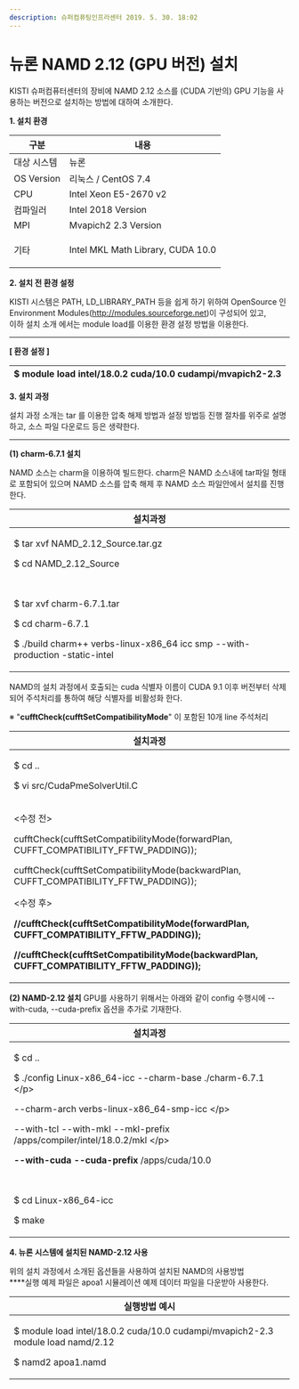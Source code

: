 ```yaml
---
description: 슈퍼컴퓨팅인프라센터 2019. 5. 30. 18:02
---
```


# 뉴론 NAMD 2.12 (GPU 버전) 설치

KISTI 슈퍼컴퓨터센터의 장비에 NAMD 2.12 소스를 (CUDA 기반의) GPU 기능을 사용하는 버전으로 설치하는 방법에 대하여 소개한다.

**1. 설치 환경**

|   **구분**       | **내용**                            |
| -------------- | --------------------------------- |
|  대상 시스템        | 뉴론                                |
|  OS Version    | 리눅스 / CentOS 7.4                  |
|  CPU           | Intel Xeon E5-2670 v2             |
|  컴파일러          | Intel 2018 Version                |
|  MPI           | Mvapich2 2.3 Version              |
| <p> 기타<br></p> | Intel MKL Math Library, CUDA 10.0 |



**2. 설치 전 환경 설정**

KISTI 시스템은 PATH, LD\_LIBRARY\_PATH 등을 쉽게 하기 위하여 OpenSource 인\
Environment Modules(http://modules.sourceforge.net)이 구성되어 있고,\
이하 설치 소개 에서는 module load를 이용한 환경 설정 방법을 이용한다.

****

**\[ 환경 설정 ]**

|  $ module load intel/18.0.2 cuda/10.0 cudampi/mvapich2-2.3 |
| ---------------------------------------------------------- |



**3. 설치 과정**

&#x20;설치 과정 소개는 tar 를 이용한 압축 해제 방법과 설정 방법등 진행 절차를 위주로 설명하고, 소스 파일 다운로드 등은 생략한다.&#x20;

****

**(1) charm-6.7.1 설치**&#x20;

NAMD 소스는 charm을 이용하여 빌드한다. charm은 NAMD 소스내에 tar파일 형태로 포함되어 있으며 NAMD 소스를 압축 해제 후 NAMD 소스 파일안에서 설치를 진행한다.

|   **설치과정**                                                                                                                                                                                                                   |
| ---------------------------------------------------------------------------------------------------------------------------------------------------------------------------------------------------------------------------- |
| <p>$ tar xvf NAMD_2.12_Source.tar.gz</p><p>$ cd NAMD_2.12_Source  </p><p><br></p><p>$ tar xvf charm-6.7.1.tar</p><p>$ cd charm-6.7.1</p><p>$ ./build charm++ verbs-linux-x86_64 icc smp --with-production -static-intel </p> |

NAMD의 설치 과정에서 호출되는 cuda 식별자 이름이 CUDA 9.1 이후 버전부터 삭제되어 주석처리를 통하여 해당 식별자를 비활성화 한다.&#x20;

※ "**cufftCheck(cufftSetCompatibilityMode**" 이 포함된 10개 line 주석처리

|   **설치과정**                                                                                                                                                                                                                                                                                                                                                                                                                                                                                                                 |
| -------------------------------------------------------------------------------------------------------------------------------------------------------------------------------------------------------------------------------------------------------------------------------------------------------------------------------------------------------------------------------------------------------------------------------------------------------------------------------------------------------------------------- |
| <p>$ cd ..</p><p>$ vi src/CudaPmeSolverUtil.C </p><p><br>&#x3C;수정 전></p><p>cufftCheck(cufftSetCompatibilityMode(forwardPlan, CUFFT_COMPATIBILITY_FFTW_PADDING));</p><p>cufftCheck(cufftSetCompatibilityMode(backwardPlan, CUFFT_COMPATIBILITY_FFTW_PADDING));</p><p> </p><p>&#x3C;수정 후></p><p><strong>//cufftCheck(cufftSetCompatibilityMode(forwardPlan, CUFFT_COMPATIBILITY_FFTW_PADDING));</strong></p><p><strong>//cufftCheck(cufftSetCompatibilityMode(backwardPlan, CUFFT_COMPATIBILITY_FFTW_PADDING));</strong></p> |



**(2) NAMD-2.12 설치** GPU를 사용하기 위해서는 아래와 같이 config 수행시에 --with-cuda, --cuda-prefix 옵션을 추가로 기재한다. &#x20;

|   **설치과정**                                                                                                                                                                                                                                                                                                                    |
| ----------------------------------------------------------------------------------------------------------------------------------------------------------------------------------------------------------------------------------------------------------------------------------------------------------------------------- |
| <p>$ cd ..</p><p>$ ./config Linux-x86_64-icc --charm-base ./charm-6.7.1 \</p><p>--charm-arch verbs-linux-x86_64-smp-icc \</p><p>--with-tcl --with-mkl --mkl-prefix /apps/compiler/intel/18.0.2/mkl \</p><p><strong>--with-cuda --cuda-prefix</strong> /apps/cuda/10.0</p><p><br></p><p>$ cd Linux-x86_64-icc</p><p>$ make</p> |



**4. 뉴론 시스템에 설치된 NAMD-2.12 사용**

&#x20;위의 설치 과정에서 소개된 옵션들을 사용하여 설치된 NAMD의 사용방법  \
****실행 예제 파일은 apoa1 시뮬레이션 예제 데이터 파일을 다운받아 사용한다.&#x20;

|   **실행방법 예시**                                                                                                   |
| --------------------------------------------------------------------------------------------------------------- |
| <p>$ module load intel/18.0.2 cuda/10.0 cudampi/mvapich2-2.3 module load namd/2.12</p><p>$ namd2 apoa1.namd</p> |
